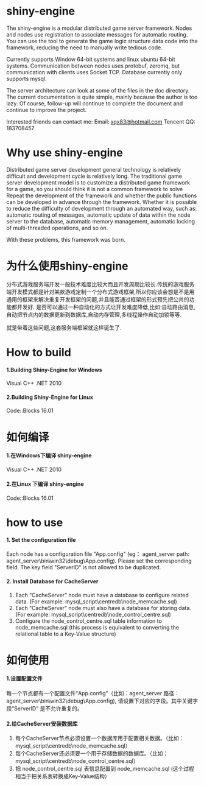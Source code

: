 # shiny-engine
The shiny-engine is a modular distributed game server framework. Nodes and nodes use registration to associate messages for automatic routing. You can use the tool to generate the game logic structure data code into the framework, reducing the need to manually write tedious code.

Currently supports Window 64-bit systems and linux ubuntu 64-bit systems. Communication between nodes uses protobuf, zeromq, but communication with clients uses Socket TCP. Database currently only supports mysql.

The server architecture can look at some of the files in the doc directory. The current documentation is quite simple, mainly because the author is too lazy. Of course, follow-up will continue to complete the document and continue to improve the project.

Interested friends can contact me:
Email: xqx83@hotmail.com Tencent QQ: 183708457

# Why use shiny-engine
Distributed game server development general technology is relatively difficult and development cycle is relatively long. The traditional game server development model is to customize a distributed game framework for a game, so you should think it is not a common framework to solve Repeat the development of the framework and whether the public functions can be developed in advance through the framework.
Whether it is possible to reduce the difficulty of development through an automated way, such as: automatic routing of messages, automatic update of data within the node server to the database, automatic memory management, automatic locking of multi-threaded operations, and so on.

With these problems, this framework was born.

# 为什么使用shiny-engine
分布式游戏服务端开发一般技术难度比较大而且开发周期比较长.传统的游戏服务端开发模式都是针对某款游戏定制一个分布式游戏框架,所以你应该会想是不是用通用的框架来解决重复开发框架的问题,并且能否通过框架的形式预先把公共的功能都开发好.
是否可以通过一种自动化的方式让开发难度降低,比如:自动路由消息,自动把节点内的数据更新到数据库,自动内存管理,多线程操作自动加锁等等.

就是带着这些问题,这套服务端框架就这样诞生了.


# How to build
#### 1.Building Shiny-Engine for Windows
Visual C++ .NET 2010

#### 2.Building Shiny-Engine for Linux
Code::Blocks 16.01

# 如何编译
#### 1.在Windows下编译 shiny-engine
Visual C++ .NET 2010

#### 2.在Linux 下编译 shiny-engine
Code::Blocks 16.01

# how to use
#### 1. Set the configuration file
Each node has a configuration file "App.config" (eg： agent_server path: agent_server\bin\win32\debug\App.config).
Please set the corresponding field. The key field "ServerID" is not allowed to be duplicated.
#### 2. Install Database for CacheServer
1. Each “CacheServer” node must have a database to configure related data. (For example: mysql_script\centredb\node_memcache.sql)
2. Each “CacheServer” node must also have a database for storing data. (For example: mysql_script\centredb\node_control_centre.sql)
3. Configure the node_control_centre.sql table information to node_memcache.sql (this process is equivalent to converting the relational table to a Key-Value structure)

# 如何使用
#### 1.设置配置文件
每一个节点都有一个配置文件“App.config”（比如：agent_server 路径：agent_server\bin\win32\debug\App.config),
请设置下对应的字段。其中关键字段“ServerID” 是不允许重复的。

#### 2.给CacheServer安装数据库
1. 每个CacheServer节点必须设置一个数据库用于配置相关数据。（比如：mysql_script\centredb\node_memcache.sql）
2. 每个CacheServer还必须要一个用于存储数据的数据库。（比如：mysql_script\centredb\node_control_centre.sql）
3. 把 node_control_centre.sql 表信息配置到 node_memcache.sql (这个过程相当于把关系表转换成Key-Value结构）

